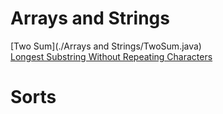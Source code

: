 # Arrays and Strings
[Two Sum](./Arrays and Strings/TwoSum.java)<br/>
[Longest Substring Without Repeating Characters](LongestSubstringWithoutRepeatingCharacters.java)

# Sorts


